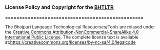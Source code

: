 ### License Policy and Copyright for the [BHTLTR](https://github.com/shashwatup9k/bho-resources)
=================================================

The Bhojpuri Language Techonlogical Resoucrses/Tools are relased under the [Creative Commons Attribution-NonCommercial-ShareAlike 4.0 International Public License](https://creativecommons.org/licenses/by-nc-sa/4.0/legalcode). The complete license text is available at:https://creativecommons.org/licenses/by-nc-sa/4.0/legalcode
